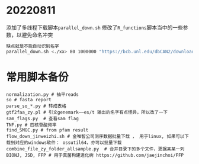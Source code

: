 # 20220811
添加了多线程下载脚本`parallel_down.sh`
修改了`R_functions`脚本当中的一些参数，以避免命名冲突
```bash
缺点就是不能自动识别名字
parallel_down.sh <./xx> 80 1000000 "https://bcb.unl.edu/dbCAN2/download/CAZyDB.08062022.fa"
```

# 常用脚本备份

```
normalization.py # 抽平reads
so # fasta report
parse_so_*.py # 转成表格
gtf2faa_zy.pl # 引文genemark——es/t 输出的名字有点怪异，所以改了一下
sam_flags.py  # 查看sam flag
TNF.py # 四核苷酸频率
find_SMGC.py # from pfam result
flow_down_jinweizhi.sh # 金唯智公司测序数据批量下载 ， 用于linux, 如果可以下载到对应的windows软件： ossutil64，亦可以批量下载
combine_file_zy_folder_allsample.py  # 合并目录下的多个文件，更据某某一列
BIONJ, JSD, FFP # 用于真菌构建进化树 https://github.com/jaejinchoi/FFP
```


